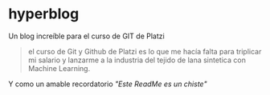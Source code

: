 # hyperblog

Un blog increíble para el curso de GIT de Platzi
> el curso de Git y Github de Platzi es lo que me hacía falta para triplicar mi salario y lanzarme a la industria del tejido de lana sintetica con Machine Learning.
<p
En este curso vemos de todo
* Todos los comandos de git
* El flujo d trabajo en Github
* El verdadero amor por las buenas practicas
* Trucos muy locos del profe
* Las personalidades de Freddy
>

Y como un amable recordatorio *"Este ReadMe es un chiste"*
